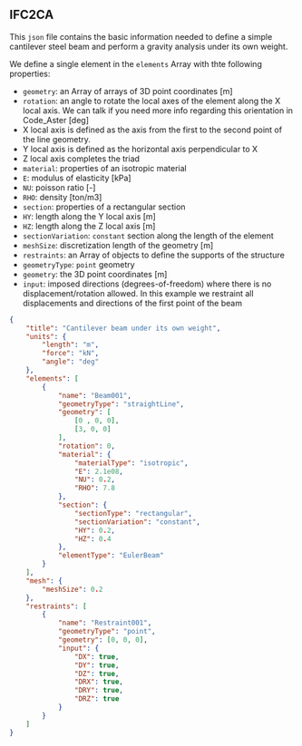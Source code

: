 ## IFC2CA

This `json` file contains the basic information needed to define a simple cantilever steel beam and perform a gravity analysis under its own weight.

We define a single element in the `elements` Array with thte following properties:
- `geometry`: an Array of arrays of 3D point coordinates [m]
- `rotation`: an angle to rotate the local axes of the element along the X local axis. We can talk if you need more info regarding this orientation in Code_Aster [deg]
 - X local axis is defined as the axis from the first to the second point of the line geometry.
 - Y local axis is defined as the horizontal axis perpendicular to X
 - Z local axis completes the triad
- `material`: properties of an isotropic material
 - `E`: modulus of elasticity [kPa]
 - `NU`: poisson ratio [-]
 - `RHO`: density [ton/m3]
- `section`: properties of a rectangular section
 - `HY`: length along the Y local axis [m]
 - `HZ`: length along the Z local axis [m]
 - `sectionVariation`: `constant` section along the length of the element
- `meshSize`: discretization length of the geometry [m]
- `restraints`: an Array of objects to define the supports of the structure
 - `geometryType`: `point` geometry
 - `geometry`: the 3D point coordinates [m]
 - `input`: imposed directions (degrees-of-freedom) where there is no displacement/rotation allowed. In this example we restraint all displacements and directions of the first point of the beam

```json
{
    "title": "Cantilever beam under its own weight",
    "units": {
        "length": "m",
        "force": "kN",
        "angle": "deg"
    },
    "elements": [
        {
            "name": "Beam001",
            "geometryType": "straightLine",
            "geometry": [
                [0 , 0, 0],
                [3, 0, 0]
            ],
            "rotation": 0,
            "material": {
                "materialType": "isotropic",
                "E": 2.1e08,
                "NU": 0.2,
                "RHO": 7.8
            },
            "section": {
                "sectionType": "rectangular",
                "sectionVariation": "constant",
                "HY": 0.2,
                "HZ": 0.4
            },
            "elementType": "EulerBeam"
        }
    ],
    "mesh": {
        "meshSize": 0.2
    },
    "restraints": [
        {
            "name": "Restraint001",
            "geometryType": "point",
            "geometry": [0, 0, 0],
            "input": {
                "DX": true,
                "DY": true,
                "DZ": true,
                "DRX": true,
                "DRY": true,
                "DRZ": true
            }
        }
    ]
}
```
